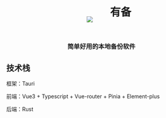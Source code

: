 # <div class="title" style="display: flex; flex-direction: row; justify-content: center"><figure><img src="https://s1.ax1x.com/2022/09/21/xix0Zd.png"></figure> <div class="title-name" style="margin-left: 6px; margin-top: -5px;">有备</div></div>

### <div class="subTitle" style="display: flex; justify-content: center">简单好用的本地备份软件</div>

## 技术栈

框架：Tauri

前端：Vue3 + Typescript + Vue-router + Pinia + Element-plus

后端：Rust
